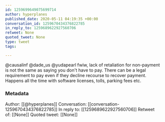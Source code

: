 ```yaml
---
id: 1259699649075699714
author: hyperplanes
published_date: 2020-05-11 04:19:35 +00:00
conversation_id: 1259670434376822785
in_reply_to: 1259689622927560706
retweet: None
quoted_tweet: None
type: tweet
tags:

---
```


@causalinf @dade_us @yudapearl fwiw, lack of retaliation for non-payment is not the same as saying you don't have to pay. There can be a legal requirement to pay even if they decline recourse to recover payment. Happens all the time with software licenses, tolls, parking fees etc.

### Metadata

Author: [[@hyperplanes]]
Conversation: [[conversation-1259670434376822785]]
In reply to: [[1259689622927560706]]
Retweet of: [[None]]
Quoted tweet: [[None]]
